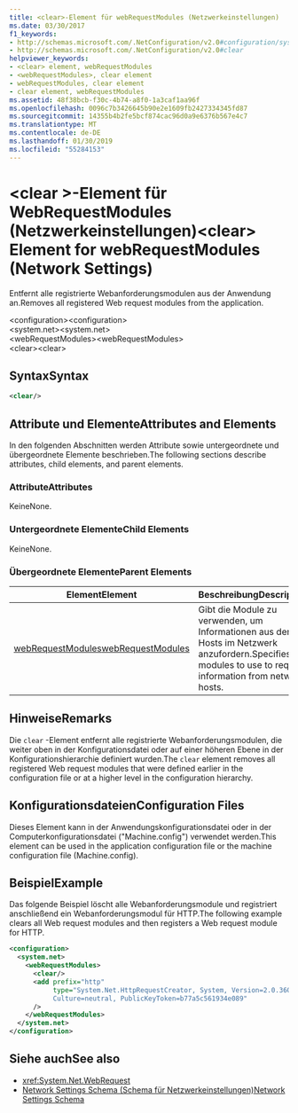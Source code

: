 ```yaml
---
title: <clear>-Element für webRequestModules (Netzwerkeinstellungen)
ms.date: 03/30/2017
f1_keywords:
- http://schemas.microsoft.com/.NetConfiguration/v2.0#configuration/system.net/webRequestModules/clear
- http://schemas.microsoft.com/.NetConfiguration/v2.0#clear
helpviewer_keywords:
- <clear> element, webRequestModules
- <webRequestModules>, clear element
- webRequestModules, clear element
- clear element, webRequestModules
ms.assetid: 48f38bcb-f30c-4b74-a8f0-1a3caf1aa96f
ms.openlocfilehash: 0096c7b3426645b90e2e1609fb2427334345fd87
ms.sourcegitcommit: 14355b4b2fe5bcf874cac96d0a9e6376b567e4c7
ms.translationtype: MT
ms.contentlocale: de-DE
ms.lasthandoff: 01/30/2019
ms.locfileid: "55284153"
---
```

# <a name="clear-element-for-webrequestmodules-network-settings"></a><span data-ttu-id="2604e-102">\<clear >-Element für WebRequestModules (Netzwerkeinstellungen)</span><span class="sxs-lookup"><span data-stu-id="2604e-102">\<clear> Element for webRequestModules (Network Settings)</span></span>
<span data-ttu-id="2604e-103">Entfernt alle registrierte Webanforderungsmodulen aus der Anwendung an.</span><span class="sxs-lookup"><span data-stu-id="2604e-103">Removes all registered Web request modules from the application.</span></span>  
  
 <span data-ttu-id="2604e-104">\<configuration></span><span class="sxs-lookup"><span data-stu-id="2604e-104">\<configuration></span></span>  
<span data-ttu-id="2604e-105">\<system.net></span><span class="sxs-lookup"><span data-stu-id="2604e-105">\<system.net></span></span>  
<span data-ttu-id="2604e-106">\<webRequestModules></span><span class="sxs-lookup"><span data-stu-id="2604e-106">\<webRequestModules></span></span>  
<span data-ttu-id="2604e-107">\<clear></span><span class="sxs-lookup"><span data-stu-id="2604e-107">\<clear></span></span>  
  
## <a name="syntax"></a><span data-ttu-id="2604e-108">Syntax</span><span class="sxs-lookup"><span data-stu-id="2604e-108">Syntax</span></span>  
  
```xml  
<clear/>  
```  
  
## <a name="attributes-and-elements"></a><span data-ttu-id="2604e-109">Attribute und Elemente</span><span class="sxs-lookup"><span data-stu-id="2604e-109">Attributes and Elements</span></span>  
 <span data-ttu-id="2604e-110">In den folgenden Abschnitten werden Attribute sowie untergeordnete und übergeordnete Elemente beschrieben.</span><span class="sxs-lookup"><span data-stu-id="2604e-110">The following sections describe attributes, child elements, and parent elements.</span></span>  
  
### <a name="attributes"></a><span data-ttu-id="2604e-111">Attribute</span><span class="sxs-lookup"><span data-stu-id="2604e-111">Attributes</span></span>  
 <span data-ttu-id="2604e-112">Keine</span><span class="sxs-lookup"><span data-stu-id="2604e-112">None.</span></span>  
  
### <a name="child-elements"></a><span data-ttu-id="2604e-113">Untergeordnete Elemente</span><span class="sxs-lookup"><span data-stu-id="2604e-113">Child Elements</span></span>  
 <span data-ttu-id="2604e-114">Keine</span><span class="sxs-lookup"><span data-stu-id="2604e-114">None.</span></span>  
  
### <a name="parent-elements"></a><span data-ttu-id="2604e-115">Übergeordnete Elemente</span><span class="sxs-lookup"><span data-stu-id="2604e-115">Parent Elements</span></span>  
  
|<span data-ttu-id="2604e-116">**Element**</span><span class="sxs-lookup"><span data-stu-id="2604e-116">**Element**</span></span>|<span data-ttu-id="2604e-117">**Beschreibung**</span><span class="sxs-lookup"><span data-stu-id="2604e-117">**Description**</span></span>|  
|-----------------|---------------------|  
|[<span data-ttu-id="2604e-118">webRequestModules</span><span class="sxs-lookup"><span data-stu-id="2604e-118">webRequestModules</span></span>](../../../../../docs/framework/configure-apps/file-schema/network/webrequestmodules-element-network-settings.md)|<span data-ttu-id="2604e-119">Gibt die Module zu verwenden, um Informationen aus der Hosts im Netzwerk anzufordern.</span><span class="sxs-lookup"><span data-stu-id="2604e-119">Specifies modules to use to request information from network hosts.</span></span>|  
  
## <a name="remarks"></a><span data-ttu-id="2604e-120">Hinweise</span><span class="sxs-lookup"><span data-stu-id="2604e-120">Remarks</span></span>  
 <span data-ttu-id="2604e-121">Die `clear` -Element entfernt alle registrierte Webanforderungsmodulen, die weiter oben in der Konfigurationsdatei oder auf einer höheren Ebene in der Konfigurationshierarchie definiert wurden.</span><span class="sxs-lookup"><span data-stu-id="2604e-121">The `clear` element removes all registered Web request modules that were defined earlier in the configuration file or at a higher level in the configuration hierarchy.</span></span>  
  
## <a name="configuration-files"></a><span data-ttu-id="2604e-122">Konfigurationsdateien</span><span class="sxs-lookup"><span data-stu-id="2604e-122">Configuration Files</span></span>  
 <span data-ttu-id="2604e-123">Dieses Element kann in der Anwendungskonfigurationsdatei oder in der Computerkonfigurationsdatei ("Machine.config") verwendet werden.</span><span class="sxs-lookup"><span data-stu-id="2604e-123">This element can be used in the application configuration file or the machine configuration file (Machine.config).</span></span>  
  
## <a name="example"></a><span data-ttu-id="2604e-124">Beispiel</span><span class="sxs-lookup"><span data-stu-id="2604e-124">Example</span></span>  
 <span data-ttu-id="2604e-125">Das folgende Beispiel löscht alle Webanforderungsmodule und registriert anschließend ein Webanforderungsmodul für HTTP.</span><span class="sxs-lookup"><span data-stu-id="2604e-125">The following example clears all Web request modules and then registers a Web request module for HTTP.</span></span>  
  
```xml  
<configuration>  
  <system.net>  
    <webRequestModules>  
      <clear/>  
      <add prefix="http"  
           type="System.Net.HttpRequestCreator, System, Version=2.0.3600.0,  
           Culture=neutral, PublicKeyToken=b77a5c561934e089"  
      />  
    </webRequestModules>  
  </system.net>  
</configuration>  
```  
  
## <a name="see-also"></a><span data-ttu-id="2604e-126">Siehe auch</span><span class="sxs-lookup"><span data-stu-id="2604e-126">See also</span></span>
- <xref:System.Net.WebRequest>
- [<span data-ttu-id="2604e-127">Network Settings Schema (Schema für Netzwerkeinstellungen)</span><span class="sxs-lookup"><span data-stu-id="2604e-127">Network Settings Schema</span></span>](../../../../../docs/framework/configure-apps/file-schema/network/index.md)
